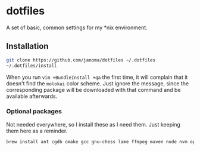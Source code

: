 # dotfiles
A set of basic, common settings for my \*nix environment.


## Installation

```sh
git clone https://github.com/janoma/dotfiles ~/.dotfiles
~/.dotfiles/install
```

When you run `vim +BundleInstall +qa` the first time, it will complain that it
doesn't find the `molokai` color scheme. Just ignore the message, since the
corresponding package will be downloaded with that command and be available
afterwards.

### Optional packages
Not needed everywhere, so I install these as I need them. Just keeping them here
as a reminder.

```sh
brew install ant cgdb cmake gcc gnu-chess lame ffmpeg maven node nvm openssl watch x264 x265 yarn
```
